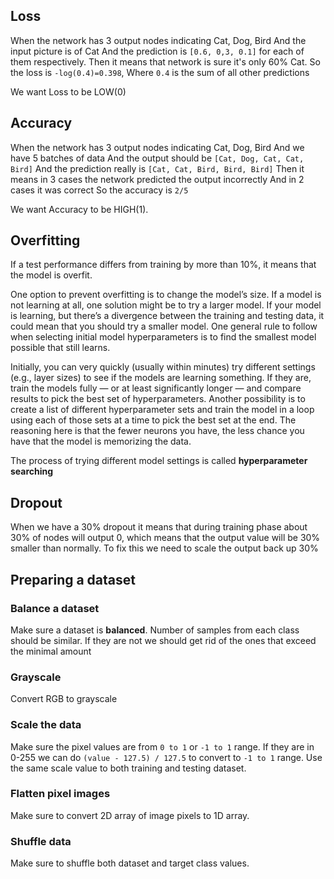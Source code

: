 
## Loss

When the network has 3 output nodes indicating Cat, Dog, Bird
And the input picture is of Cat
And the prediction is `[0.6, 0,3, 0.1]` for each of them respectively.
Then it means that network is sure it's only 60% Cat.
So the loss is `-log(0.4)=0.398`,
Where `0.4` is the sum of all other predictions

We want Loss to be LOW(0)


## Accuracy

When the network has 3 output nodes indicating Cat, Dog, Bird
And we have 5 batches of data
And the output should be `[Cat, Dog, Cat, Cat, Bird]`
And the prediction really is `[Cat, Cat, Bird, Bird, Bird]`
Then it means in 3 cases the network predicted the output incorrectly
And in 2 cases it was correct
So the accuracy is `2/5`

We want Accuracy to be HIGH(1).

## Overfitting

If a test performance differs from training by more than 10%,
it means that the model is overfit.

One option to prevent overfitting is to change the model’s size. If a model is not
learning at all, one solution might be to try a larger model. If your model is learning, but there’s a
divergence between the training and testing data, it could mean that you should try a smaller
model. One general rule to follow when selecting initial model hyperparameters is to find the
smallest model possible that still learns.

Initially, you can
very quickly (usually within minutes) try different settings (e.g., layer sizes) to see if the models
are learning something. If they are, train the models fully — or at least significantly longer — and
compare results to pick the best set of hyperparameters. Another possibility is to create a list of
different hyperparameter sets and train the model in a loop using each of those sets at a time to
pick the best set at the end. The reasoning here is that the fewer neurons you have, the less chance
you have that the model is memorizing the data.

The process of trying different model settings is called **hyperparameter searching**


## Dropout

When we have a 30% dropout it means that during training phase
about 30% of nodes will output 0, which means that the output value
will be 30% smaller than normally.
To fix this we need to scale the output back up 30%

## Preparing a dataset

### Balance a dataset

Make sure a dataset is **balanced**.
Number of samples from each class should be similar.
If they are not we should get rid of the ones that exceed the minimal amount

### Grayscale

Convert RGB to grayscale

### Scale the data

Make sure the pixel values are from `0 to 1` or `-1 to 1` range.
If they are in 0-255 we can do `(value - 127.5) / 127.5` to convert to `-1 to 1` range.
Use the same scale value to both training and testing dataset.

### Flatten pixel images

Make sure to convert 2D array of image pixels to 1D array.

### Shuffle data

Make sure to shuffle both dataset and target class values.
